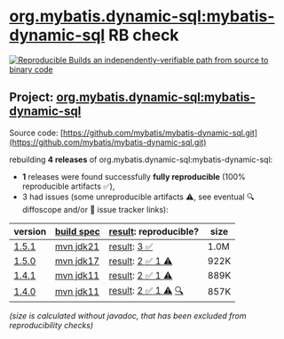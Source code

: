 [org.mybatis.dynamic-sql:mybatis-dynamic-sql](https://central.sonatype.com/artifact/org.mybatis.dynamic-sql/mybatis-dynamic-sql/versions) RB check
=======

[![Reproducible Builds](https://reproducible-builds.org/images/logos/rb.svg) an independently-verifiable path from source to binary code](https://reproducible-builds.org/)

## Project: [org.mybatis.dynamic-sql:mybatis-dynamic-sql](https://central.sonatype.com/artifact/org.mybatis.dynamic-sql/mybatis-dynamic-sql/versions)

Source code: [https://github.com/mybatis/mybatis-dynamic-sql.git](https://github.com/mybatis/mybatis-dynamic-sql.git)

rebuilding **4 releases** of org.mybatis.dynamic-sql:mybatis-dynamic-sql:
- **1** releases were found successfully **fully reproducible** (100% reproducible artifacts :white_check_mark:),
- 3 had issues (some unreproducible artifacts :warning:, see eventual :mag: diffoscope and/or :memo: issue tracker links):

| version | [build spec](/BUILDSPEC.md) | [result](https://reproducible-builds.org/docs/jvm/): reproducible? | size |
| -- | --------- | ------ | -- |
| [1.5.1](https://central.sonatype.com/artifact/org.mybatis.dynamic-sql/mybatis-dynamic-sql/1.5.1/pom) | [mvn jdk21](mybatis-dynamic-sql-1.5.1.buildspec) | [result](mybatis-dynamic-sql-1.5.1.buildinfo): [3 :white_check_mark: ](mybatis-dynamic-sql-1.5.1.buildcompare) | 1.0M |
| [1.5.0](https://central.sonatype.com/artifact/org.mybatis.dynamic-sql/mybatis-dynamic-sql/1.5.0/pom) | [mvn jdk17](mybatis-dynamic-sql-1.5.0.buildspec) | [result](mybatis-dynamic-sql-1.5.0.buildinfo): [2 :white_check_mark:  1 :warning:](mybatis-dynamic-sql-1.5.0.buildcompare) | 922K |
| [1.4.1](https://central.sonatype.com/artifact/org.mybatis.dynamic-sql/mybatis-dynamic-sql/1.4.1/pom) | [mvn jdk11](mybatis-dynamic-sql-1.4.1.buildspec) | [result](mybatis-dynamic-sql-1.4.1.buildinfo): [2 :white_check_mark:  1 :warning:](mybatis-dynamic-sql-1.4.1.buildcompare) | 889K |
| [1.4.0](https://central.sonatype.com/artifact/org.mybatis.dynamic-sql/mybatis-dynamic-sql/1.4.0/pom) | [mvn jdk11](mybatis-dynamic-sql-1.4.0.buildspec) | [result](mybatis-dynamic-sql-1.4.0.buildinfo): [2 :white_check_mark:  1 :warning:](mybatis-dynamic-sql-1.4.0.buildcompare) [:mag:](mybatis-dynamic-sql-1.4.0.diffoscope) | 857K |

<i>(size is calculated without javadoc, that has been excluded from reproducibility checks)</i>
